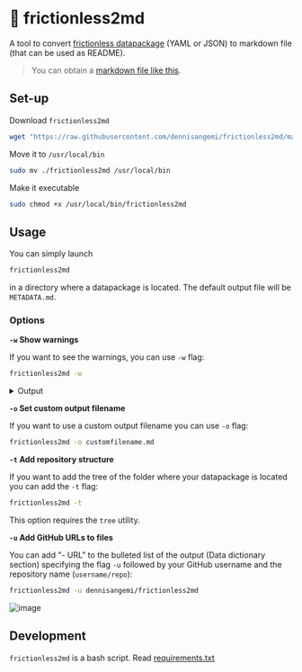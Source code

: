# 🔧 frictionless2md
A tool to convert [frictionless datapackage](https://specs.frictionlessdata.io/) (YAML or JSON) to markdown file (that can be used as README).

> You can obtain a [markdown file like this](https://github.com/chiaraadornetto/dati-tv-elezioni-ue-2019#readme).

## Set-up
Download `frictionless2md` 
```bash
wget "https://raw.githubusercontent.com/dennisangemi/frictionless2md/main/frictionless2md"
```

Move it to `/usr/local/bin`
```bash
sudo mv ./frictionless2md /usr/local/bin
```

Make it executable
```bash
sudo chmod +x /usr/local/bin/frictionless2md
```

## Usage

You can simply launch 
```bash
frictionless2md
``` 
in a directory where a datapackage is located. The default output file will be `METADATA.md`.

### Options

**`-w` Show warnings**

If you want to see the warnings, you can use `-w` flag:

```bash
frictionless2md -w
```
<details>
<summary>Output</summary>
You will get for example

```
⚠️ Warning: data/contenuti.csv not found. Your meta.md will not contain the example column.
```
</details>


**`-o` Set custom output filename**

If you want to use a custom output filename you can use `-o` flag:
```bash
frictionless2md -o customfilename.md
```

**`-t` Add repository structure**

If you want to add the tree of the folder where your datapackage is located you can add the `-t` flag:
```bash
frictionless2md -t
```

This option requires the `tree` utility.

**`-u` Add GitHub URLs to files**

You can add "- URL" to the bulleted list of the output (Data dictionary section) specifying the flag `-u` followed by your GitHub username and the repository name (`username/repo`):

```bash
frictionless2md -u dennisangemi/frictionless2md
```

![image](https://user-images.githubusercontent.com/77018886/222280556-8638848d-aa4a-4fa9-a7d2-204876497b6d.png)


## Development
`frictionless2md` is a bash script. Read [requirements.txt](requirements.txt)

